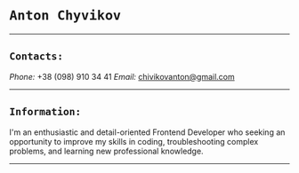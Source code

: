 # `Anton Chyvikov`

---

## `Contacts:`
_Phone:_ +38 (098) 910 34 41
_Email:_ chivikovanton@gmail.com

---

## `Information:`
I'm an enthusiastic and detail-oriented Frontend Developer who seeking an opportunity to improve my skills in coding, troubleshooting complex problems, and learning new professional knowledge.

---
